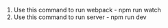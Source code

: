 1. Use this command to run webpack - npm run watch
2. Use this command to run server - npm run dev 
